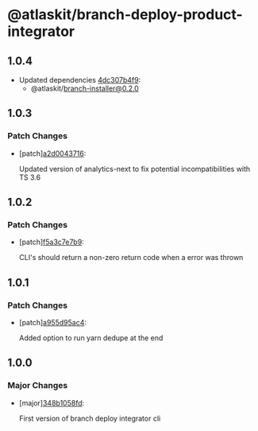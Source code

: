 # @atlaskit/branch-deploy-product-integrator

## 1.0.4

- Updated dependencies [4dc307b4f9](https://bitbucket.org/atlassian/atlaskit-mk-2/commits/4dc307b4f9):
  - @atlaskit/branch-installer@0.2.0

## 1.0.3

### Patch Changes

- [patch][a2d0043716](https://bitbucket.org/atlassian/atlaskit-mk-2/commits/a2d0043716):

  Updated version of analytics-next to fix potential incompatibilities with TS 3.6

## 1.0.2

### Patch Changes

- [patch][f5a3c7e7b9](https://bitbucket.org/atlassian/atlaskit-mk-2/commits/f5a3c7e7b9):

  CLI's should return a non-zero return code when a error was thrown

## 1.0.1

### Patch Changes

- [patch][a955d95ac4](https://bitbucket.org/atlassian/atlaskit-mk-2/commits/a955d95ac4):

  Added option to run yarn dedupe at the end

## 1.0.0

### Major Changes

- [major][348b1058fd](https://bitbucket.org/atlassian/atlaskit-mk-2/commits/348b1058fd):

  First version of branch deploy integrator cli
